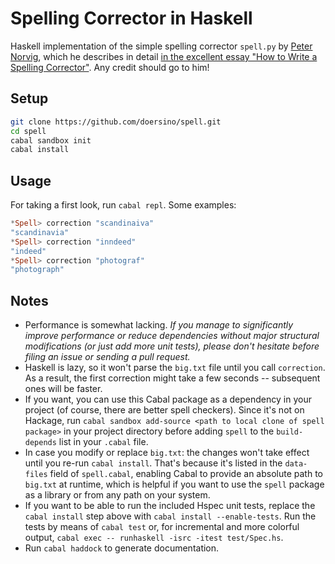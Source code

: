 # Spelling Corrector in Haskell

Haskell implementation of the simple spelling corrector `spell.py` by [Peter Norvig](http://norvig.com), which he describes in detail [in the excellent essay "How to Write a Spelling Corrector"](http://norvig.com/spell-correct.html). Any credit should go to him!


## Setup

```bash
git clone https://github.com/doersino/spell.git
cd spell
cabal sandbox init
cabal install
```


## Usage

For taking a first look, run `cabal repl`. Some examples:

```haskell
*Spell> correction "scandinaiva"
"scandinavia"
*Spell> correction "inndeed"
"indeed"
*Spell> correction "photograf"
"photograph"
```


## Notes

* Performance is somewhat lacking. *If you manage to significantly improve performance or reduce dependencies without major structural modifications (or just add more unit tests), please don't hesitate before filing an issue or sending a pull request.*
* Haskell is lazy, so it won't parse the `big.txt` file until you call `correction`. As a result, the first correction might take a few seconds -- subsequent ones will be faster.
* If you want, you can use this Cabal package as a dependency in your project (of course, there are better spell checkers). Since it's not on Hackage, run `cabal sandbox add-source <path to local clone of spell package>` in your project directory before adding `spell` to the `build-depends` list in your `.cabal` file.
* In case you modify or replace `big.txt`: the changes won't take effect until you re-run `cabal install`. That's because it's listed in the `data-files` field of `spell.cabal`, enabling Cabal to provide an absolute path to `big.txt` at runtime, which is helpful if you want to use the `spell` package as a library or from any path on your system.
* If you want to be able to run the included Hspec unit tests, replace the `cabal install` step above with `cabal install --enable-tests`. Run the tests by means of `cabal test` or, for incremental and more colorful output, `cabal exec -- runhaskell -isrc -itest test/Spec.hs`.
* Run `cabal haddock` to generate documentation.
